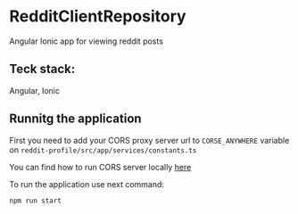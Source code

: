 # RedditClientRepository

Angular Ionic app for viewing reddit posts

## Teck stack:

Angular, Ionic

## Runnitg the application

First you need to add your CORS proxy server url to `CORSE_ANYWHERE` variable on `reddit-profile/src/app/services/constants.ts`

You can find how to run CORS server locally [here](https://github.com/Rob--W/cors-anywhere)

To run the application use next command:

```bash
npm run start
```
